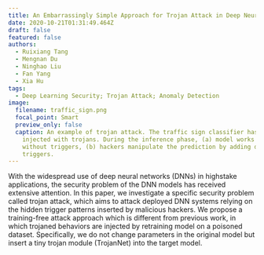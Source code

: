 ```yaml
---
title: An Embarrassingly Simple Approach for Trojan Attack in Deep Neural Networks
date: 2020-10-21T01:31:49.464Z
draft: false
featured: false
authors:
  - Ruixiang Tang
  - Mengnan Du
  - Ninghao Liu
  - Fan Yang
  - Xia Hu
tags:
  - Deep Learning Security; Trojan Attack; Anomaly Detection
image:
  filename: traffic_sign.png
  focal_point: Smart
  preview_only: false
  caption: An example of trojan attack. The traffic sign classifier has been
    injected with trojans. During the inference phase, (a) model works normally
    without triggers, (b) hackers manipulate the prediction by adding different
    triggers.
---
```

With the widespread use of deep neural networks (DNNs) in highstake applications, the security problem of the DNN models has received extensive attention. In this paper, we investigate a specific security problem called trojan attack, which aims to attack deployed DNN systems relying on the hidden trigger patterns inserted by malicious hackers. We propose a training-free attack approach which is different from previous work, in which trojaned behaviors are injected by retraining model on a poisoned dataset. Specifically, we do not change parameters in the original model but insert a tiny trojan module (TrojanNet) into the target model.